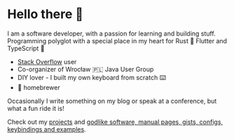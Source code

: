 # Hello there 👋
I am a software developer, with a passion for learning and building stuff. Programming polyglot with a special place in my heart for Rust 🦀 Flutter and TypeScript 💙

- [Stack Overflow](https://stackoverflow.com/users/4698611/pr0gramista) user
- Co-organizer of Wrocław 🇵🇱 Java User Group
- DIY lover - I built my own keyboard from scratch ⌨️
- 🍺 homebrewer

Occasionally I write something on my blog or speak at a conference, but what a fun ride it is!

Check out my [projects](https://pr0gramista.com/projects) and [godlike software, manual pages, gists, configs, keybindings and examples](https://github.com/pr0gramista/godlike).
